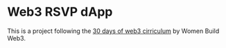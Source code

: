 # Web3 RSVP dApp
This is a project following the [30 days of web3 cirriculum](https://www.30daysofweb3.xyz/) by Women Build Web3.